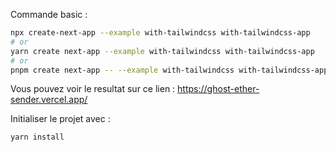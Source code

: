Commande basic :
```bash
npx create-next-app --example with-tailwindcss with-tailwindcss-app
# or
yarn create next-app --example with-tailwindcss with-tailwindcss-app
# or
pnpm create next-app -- --example with-tailwindcss with-tailwindcss-app
```
Vous pouvez voir le resultat sur ce lien : https://ghost-ether-sender.vercel.app/

Initialiser le projet avec :
```shell
yarn install
```
